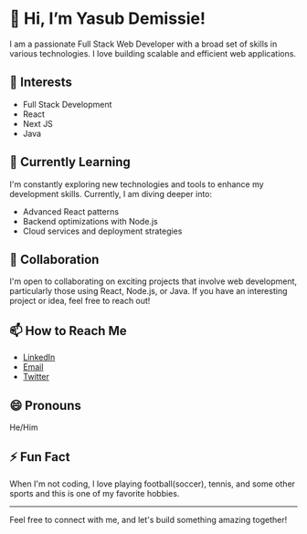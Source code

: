 # 👋 Hi, I’m Yasub Demissie!

I am a passionate Full Stack Web Developer with a broad set of skills in various technologies. I love building scalable and efficient web applications.

## 👀 Interests
- Full Stack Development
- React
- Next JS
- Java

## 🌱 Currently Learning
I'm constantly exploring new technologies and tools to enhance my development skills. Currently, I am diving deeper into:

- Advanced React patterns
- Backend optimizations with Node.js
- Cloud services and deployment strategies

## 💞️ Collaboration
I'm open to collaborating on exciting projects that involve web development, particularly those using React, Node.js, or Java. If you have an interesting project or idea, feel free to reach out!

## 📫 How to Reach Me
- [LinkedIn](https://www.linkedin.com/in/yasubdemissie)
- [Email](mailto:yasdam777@gmail.com)
- [Twitter](https://twitter.com/yasubDemissie)

## 😄 Pronouns
He/Him

## ⚡ Fun Fact
When I'm not coding, I love playing football(soccer), tennis, and some other sports and this is one of my favorite hobbies.

---

Feel free to connect with me, and let's build something amazing together!

